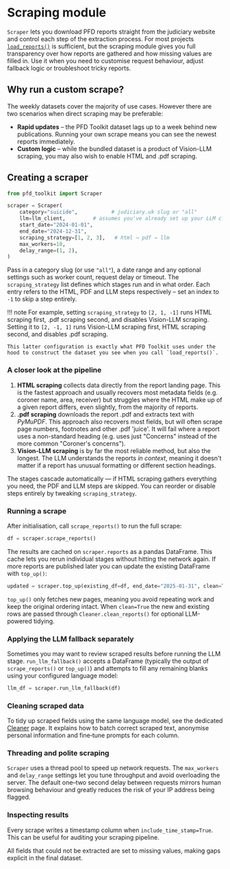 # Scraping module

`Scraper` lets you download PFD reports straight from the judiciary website and control each step of the extraction process. For most projects [`load_reports()`](load_reports.md) is sufficient, but the scraping module gives you full transparency over how reports are gathered and how missing values are filled in. Use it when you need to customise request behaviour, adjust fallback logic or troubleshoot tricky reports.

## Why run a custom scrape?

The weekly datasets cover the majority of use cases. However there are two scenarios when direct scraping may be preferable:

- **Rapid updates** – the PFD Toolkit dataset lags up to a week behind new publications. Running your own scrape means you can see the newest reports immediately.
- **Custom logic** – while the bundled dataset is a product of Vision-LLM scraping, you may also wish to enable HTML and .pdf scraping.

## Creating a scraper

```python
from pfd_toolkit import Scraper

scraper = Scraper(
    category="suicide",           # judiciary.uk slug or "all"
    llm=llm_client,         # assumes you've already set up your LLM client
    start_date="2024-01-01",
    end_date="2024-12-31",
    scraping_strategy=[1, 2, 3],   # html → pdf → llm
    max_workers=10,
    delay_range=(1, 2),
)
```

Pass in a category slug (or use `"all"`), a date range and any optional settings such as worker count, request delay or timeout. The `scraping_strategy` list defines which stages run and in what order. Each entry refers to the HTML, PDF and LLM steps respectively – set an index to `-1` to skip a step entirely.

!!! note
    For example, setting `scraping_strategy` to `[2, 1, -1]` runs HTML scraping first, .pdf scraping second, and disables Vision-LLM scraping. Setting it to `[2, -1, 1]` runs Vision-LLM scraping first, HTML scraping second, and disables .pdf scraping. 
    
    This latter configuration is exactly what PFD Toolkit uses under the hood to construct the dataset you see when you call `load_reports()`.

### A closer look at the pipeline

1. **HTML scraping** collects data directly from the report landing page. This is the fastest approach and usually recovers most metadata fields (e.g. coroner name, area, receiver) but struggles where the HTML make up of a given report differs, even slightly, from the majority of reports.
2. **.pdf scraping** downloads the report .pdf and extracts text with *PyMuPDF*. This approach also recovers most fields, but will often scrape page numbers, footnotes and other .pdf 'juice'. It will fail where a report uses a non-standard heading (e.g. uses just "Concerns" instead of the more common "Coroner's concerns").
3. **Vision-LLM scraping** is by far the most reliable method, but also the longest. The LLM understands the reports _in context_, meaning it doesn't matter if a report has unusual formatting or different section headings.


The stages cascade automatically — if HTML scraping gathers everything you need, the PDF and LLM steps are skipped. You can reorder or disable steps entirely by tweaking `scraping_strategy`.

### Running a scrape

After initialisation, call `scrape_reports()` to run the full scrape:

```python
df = scraper.scrape_reports()
```

The results are cached on `scraper.reports` as a pandas DataFrame. This cache lets you rerun individual stages without hitting the network again. If more reports are published later you can update the existing DataFrame with `top_up()`:

```python
updated = scraper.top_up(existing_df=df, end_date="2025-01-31", clean=True)
```

`top_up()` only fetches new pages, meaning you avoid repeating work and keep the original ordering intact. When `clean=True` the new and existing rows are passed through `Cleaner.clean_reports()` for optional LLM-powered tidying.

### Applying the LLM fallback separately

Sometimes you may want to review scraped results before running the LLM stage. `run_llm_fallback()` accepts a DataFrame (typically the output of `scrape_reports()` or `top_up()`) and attempts to fill any remaining blanks using your configured language model:

```python
llm_df = scraper.run_llm_fallback(df)
```

### Cleaning scraped data

To tidy up scraped fields using the same language model, see
the dedicated [Cleaner](cleaner.md) page. It explains how to batch correct
scraped text, anonymise personal information and fine‑tune prompts for each
column.

### Threading and polite scraping

`Scraper` uses a thread pool to speed up network requests. The `max_workers` and `delay_range` settings let you tune throughput and avoid overloading the server. The default one–two second delay between requests mirrors human browsing behaviour and greatly reduces the risk of your IP address being flagged.

### Inspecting results

Every scrape writes a timestamp column when `include_time_stamp=True`. This can be useful for auditing your scraping pipeline. 

All fields that could not be extracted are set to missing values, making gaps explicit in the final dataset.

